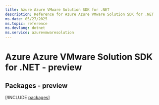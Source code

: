 ```yaml
---
title: Azure Azure VMware Solution SDK for .NET
description: Reference for Azure Azure VMware Solution SDK for .NET
ms.date: 05/27/2025
ms.topic: reference
ms.devlang: dotnet
ms.service: azurevmwaresolution
---
```

# Azure Azure VMware Solution SDK for .NET - preview
## Packages - preview
[!INCLUDE [packages](azure-vmware-solution-index.md)]